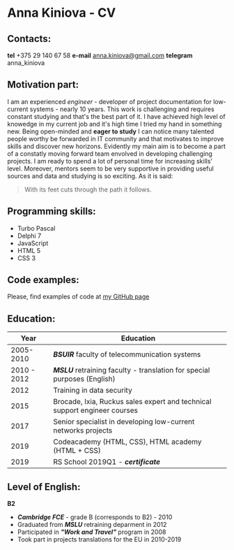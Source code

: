 # Anna Kiniova - CV

## Contacts:
**tel** +375 29 140 67 58 **e-mail** anna.kiniova@gmail.com
**telegram** anna_kiniova

## Motivation part:
I am an experienced *engineer* - developer of project documentation for low-current systems - nearly 10 years. This work is challenging and requires constant studying and that's the best part of it. 
I have achieved high level of knowedge in my current job and it's high time I tried my hand in something new.
Being open-minded and **eager to study** I can notice many talented people worthy be forwarded in IT community and that motivates to improve skills and discover new horizons. 
Evidently my main aim is to become a part of a constatly moving forward team envolved in developing challenging projects. 
I am ready to spend a lot of personal time for increasing skills' level. Moreover, mentors seem to be very supportive in providing useful sources and data and studying is so exciting.
As it is said:
>	With its feet cuts through the path it follows.

## Programming skills: 
* Turbo Pascal 
* Delphi 7 
* JavaScript
* HTML 5
* CSS 3

## Code examples:
Please, find examples of code at [my GitHub page](https://github.com/AnnaKiniova)

## Education:

Year | Education
-----| ----------------------
2005- 2010 | __*BSUIR*__ faculty of telecommunication systems
2010 - 2012 | __*MSLU*__ retraining faculty - translation for special purposes (English)
2012 | Training in data security
2015 | Brocade, Ixia, Ruckus sales expert and technical support engineer courses
2017 | Senior specialist in developing low-current networks projects
2019 | Codeacademy (HTML, CSS), HTML academy (HTML + CSS)
2019 | RS School 2019Q1 - __*certificate*__

## Level of English: 
**B2**
* __*Cambridge FCE*__ - grade B (corresponds to B2) - 2010
* Graduated from __*MSLU*__ retraining deparment in 2012 
* Participated in __*"Work and Travel"*__ program in 2008
* Took part in projects translations for the EU in 2010-2019